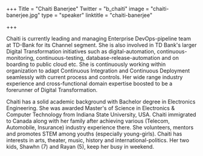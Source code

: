 +++
Title = "Chaiti Banerjee"
Twitter = "b_chaiti"
image = "chaiti-banerjee.jpg"
type = "speaker"
linktitle = "chaiti-banerjee"

+++

Chaiti is currently leading and  managing Enterprise DevOps-pipeline team at TD-Bank for its Channel segment. She is also involved in TD Bank's larger Digital Transformation initiatives such as digital-automation, continuous-monitoring, continuous-testing, database-release-automation and on boarding to public cloud etc. She is continuously working within organization to adapt Continuous Integration and Continuous Deployment seamlessly with current process and controls. Her wide range industry experience and cross-functional domain expertise boosted to be a forerunner of Digital Transformation.

Chaiti has a solid academic background with Bachelor degree in Electronics Engineering. She was awarded Master's of Science  in Electronics & Computer Technology from Indiana State University, USA. Chaiti immigrated to Canada along with her family after achieving various (Telecom, Automobile, Insurance) industry experience there. She volunteers, mentors and promotes STEM among youths (especially young-girls). Chaiti has interests in arts, theater, music, history and international-politics. Her two kids, Shawhn (7) and Rayan (5), keep her busy in weekend.
